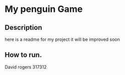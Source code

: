 # My penguin Game
## Description
here is a readme for my project it will be improved soon 

## How to run.

David rogers 317312

